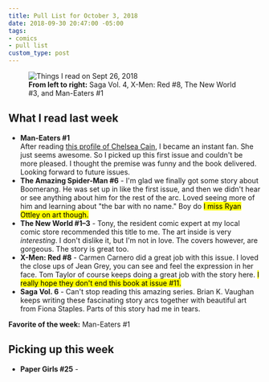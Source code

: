 ```yaml
---
title: Pull List for October 3, 2018
date: 2018-09-30 20:47:00 -05:00
tags:
- comics
- pull list
custom_type: post
---
```


<figure class="extendout">
  <img src="{{ site.url }}/uploads/things-i-read-09-26-2018.jpg" alt="Things I read on Sept 26, 2018">
  <figcaption><strong>From left to right:</strong> Saga Vol. 4, X-Men: Red #8, The New World #3, and Man-Eaters #1</figcaption>
</figure>

## What I read last week

- **Man-Eaters #1**  
After reading [this profile of Chelsea Cain](https://www.thedailybeast.com/chelsea-cain-returns-yeah-im-dead-to-marvel-trust-me), I became an instant fan. She just seems awesome. So I picked up this first issue and couldn't be more pleased. I thought the premise was funny and the book delivered. Looking forward to future issues.
- **The Amazing Spider-Man #6** - I'm glad we finally got some story about Boomerang. He was set up in like the first issue, and then we didn't hear or see anything about him for the rest of the arc. Loved seeing more of him and learning about "the bar with no name." Boy do <mark>I miss Ryan Ottley on art though.</mark>
- **The New World #1–3** - Tony, the resident comic expert at my local comic store recommended this title to me. The art inside is very *interesting*. I don't dislike it, but I'm not in love. The covers however, are gorgeous. The story is great too.
- **X-Men: Red #8** - Carmen Carnero did a great job with this issue. I loved the close ups of Jean Grey, you can see and feel the expression in her face. Tom Taylor of course keeps doing a great job with the story here. <mark>I really hope they don't end this book at issue #11.</mark>
- **Saga Vol. 6** - Can't stop reading this amazing series. Brian K. Vaughan keeps writing these fascinating story arcs together with beautiful art from Fiona Staples. Parts of this story had me in tears.

**Favorite of the week:** Man-Eaters #1

## Picking up this week

- **Paper Girls #25** -